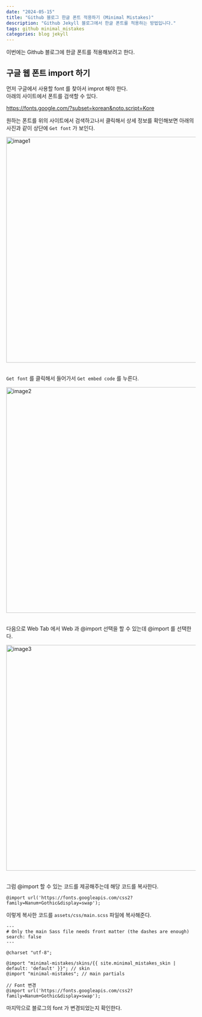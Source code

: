 ```yaml
---
date: "2024-05-15"
title: "Github 블로그 한글 폰트 적용하기 (Minimal Mistakes)"
description: "Github Jekyll 블로그에서 한글 폰트를 적용하는 방법입니다."
tags: github minimal_mistakes
categories: blog jekyll
---
```



이번에는 Github 블로그에 한글 폰트를 적용해보려고 한다.  
  
  

##  구글 웹 폰트 import 하기

먼저 구글에서 사용할 font 를 찾아서 improt 해야 한다.  
아래의 사이트에서 폰트를 검색할 수 있다.

https://fonts.google.com/?subset=korean&noto.script=Kore


원하는 폰트를 위의 사이트에서 검색하고나서 클릭해서 상세 정보를 확인해보면 아래의 사진과 같이 상단에 `Get font` 가 보인다.

<img width="600" alt="image1" src="https://github.com/JIKOID/jikoid.github.io/assets/48994100/33fef9d8-ece0-4ba8-b8f6-6952891702dc" />  
<br><Br>

`Get font` 를 클릭해서 들어가서 `Get embed code` 를 누른다.

<img width="600" alt="image2" src="https://github.com/JIKOID/jikoid.github.io/assets/48994100/6d37baff-e409-4d61-8979-163e5ebdabee" />  
<br><br>

다음으로 Web Tab 에서 Web 과 @import 선택을 할 수 있는데 @import 를 선택한다.  

<img width="600" alt="image3" src="https://github.com/JIKOID/jikoid.github.io/assets/48994100/30fdf1bb-79a5-434a-9aea-65cf70c3505e">  
<br><br>

그럼 @import 할 수 있는 코드를 제공해주는데 해당 코드를 복사한다.

```
@import url('https://fonts.googleapis.com/css2?family=Nanum+Gothic&display=swap');
```

이렇게 복사한 코드를 `assets/css/main.scss` 파일에 복사해준다. 


```
---
# Only the main Sass file needs front matter (the dashes are enough)
search: false
---

@charset "utf-8";

@import "minimal-mistakes/skins/{{ site.minimal_mistakes_skin | default: 'default' }}"; // skin
@import "minimal-mistakes"; // main partials

// Font 변경
@import url('https://fonts.googleapis.com/css2?family=Nanum+Gothic&display=swap');
```

마지막으로 블로그의 font 가 변경되었는지 확인한다.
